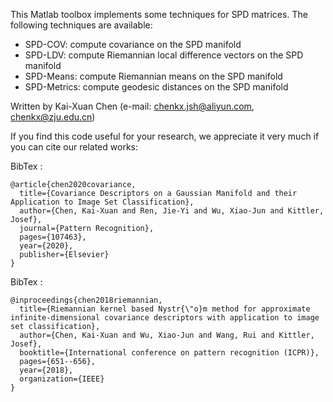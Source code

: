 ﻿

This Matlab toolbox implements some techniques for SPD matrices. The following techniques are available:

 - SPD-COV:  	compute covariance on the SPD manifold    
 - SPD-LDV: 	compute Riemannian local difference vectors on the SPD manifold   
 - SPD-Means:	compute Riemannian means on the SPD manifold   
 - SPD-Metrics:	compute geodesic distances on the SPD manifold   



Written by Kai-Xuan Chen (e-mail: chenkx.jsh@aliyun.com, chenkx@zju.edu.cn)  

If you find this code useful for your research, we appreciate it very much if you can cite our related works:

BibTex : 

```
@article{chen2020covariance,
  title={Covariance Descriptors on a Gaussian Manifold and their Application to Image Set Classification},
  author={Chen, Kai-Xuan and Ren, Jie-Yi and Wu, Xiao-Jun and Kittler, Josef},
  journal={Pattern Recognition},
  pages={107463},
  year={2020},
  publisher={Elsevier}
}
```

BibTex : 

```
@inproceedings{chen2018riemannian,
  title={Riemannian kernel based Nystr{\"o}m method for approximate infinite-dimensional covariance descriptors with application to image set classification},
  author={Chen, Kai-Xuan and Wu, Xiao-Jun and Wang, Rui and Kittler, Josef},
  booktitle={International conference on pattern recognition (ICPR)},
  pages={651--656},
  year={2018},
  organization={IEEE}
}
```

